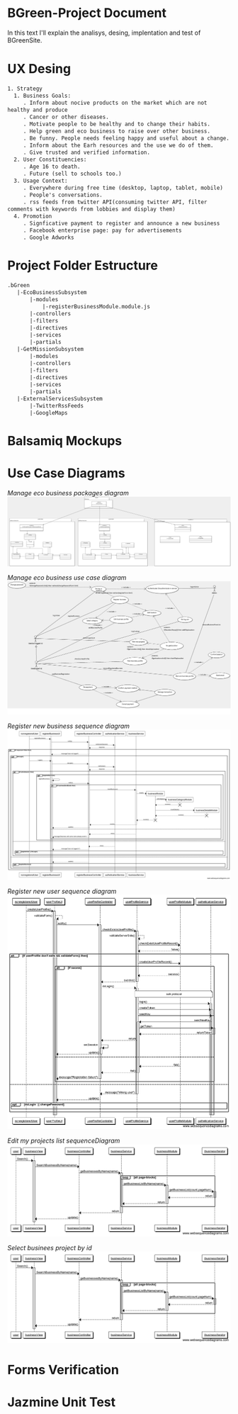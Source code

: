 # BGreen-Project Document

In this text I'll explain the analisys, desing, implentation and test of BGreenSite.


# UX Desing

```
1. Strategy
  1. Business Goals:
     . Inform about nocive products on the market which are not healthy and produce
     . Cancer or other diseases.
     . Motivate people to be healthy and to change their habits.
     . Help green and eco business to raise over other business.
     . Be funny. People needs feeling happy and useful about a change.
     . Inform about the Earh resources and the use we do of them.
     . Give trusted and verified information.
  2. User Constituencies:
     . Age 16 to death.
     . Future (sell to schools too.)
  3. Usage Context:
     . Everywhere during free time (desktop, laptop, tablet, mobile)
     . People's conversations.
     . rss feeds from twitter API(consuming twitter API, filter comments with keywords from lobbies and display them)
  4. Promotion
     . Signficative payment to register and announce a new business
     . Facebook enterprise page: pay for advertisements
     . Google Adworks
```

# Project Folder Estructure
```
.bGreen
   |-EcoBusinessSubsystem
       |-modules
           |-registerBusinessModule.module.js
       |-controllers
       |-filters
       |-directives
       |-services
       |-partials
   |-GetMissionSubsystem
       |-modules
       |-controllers
       |-filters
       |-directives
       |-services
       |-partials
   |-ExternalServicesSubsystem
       |-TwitterRssFeeds
       |-GoogleMaps
```

# Balsamiq Mockups

# Use Case Diagrams

*Manage eco business packages diagram*
![alt text](img/BGreenPackagesDiagram1.png "Logo Title Text 1")

*Manage eco business use case diagram*
![alt text](img/ManageEcoBusines.png "Logo Title Text 1")

*Register new business sequence diagram*
![alt text](img/registerBusinessSequenceDiagram.png "Logo Title Text 1")

*Register new user sequence diagram*
![alt text](img/registerUserSequenceDiagram.png "Logo Title Text 1")

*Edit my projects list sequenceDiagram*
![alt text](img/editProjectsListSequenceDiagram.png "Logo Title Text 1")

*Select businees project by id*
![alt text](img/editProjectsListSequenceDiagram.png "Logo Title Text 1")

# Forms Verification

# Jazmine Unit Test






